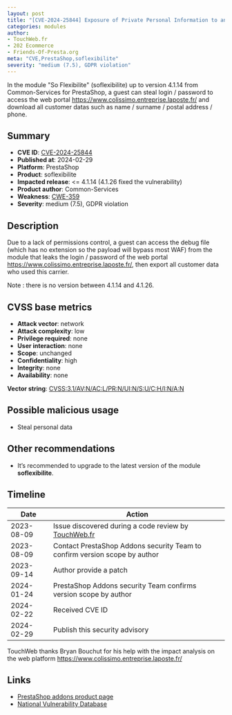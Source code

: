 ```yaml
---
layout: post
title: "[CVE-2024-25844] Exposure of Private Personal Information to an Unauthorized Actor in Common-Services - So Flexibilite module for PrestaShop"
categories: modules
author:
- TouchWeb.fr
- 202 Ecommerce
- Friends-Of-Presta.org
meta: "CVE,PrestaShop,soflexibilite"
severity: "medium (7.5), GDPR violation"
---
```


In the module "So Flexibilite" (soflexibilite) up to version 4.1.14 from Common-Services for PrestaShop, a guest can steal login / password to access the web portal https://www.colissimo.entreprise.laposte.fr/ and download all customer datas such as name / surname / postal address / phone.

## Summary

* **CVE ID**: [CVE-2024-25844](https://cve.mitre.org/cgi-bin/cvename.cgi?name=CVE-2024-25844)
* **Published at**: 2024-02-29
* **Platform**: PrestaShop
* **Product**: soflexibilite
* **Impacted release**: <= 4.1.14 (4.1.26 fixed the vulnerability)
* **Product author**: Common-Services
* **Weakness**: [CWE-359](https://cwe.mitre.org/data/definitions/359.html)
* **Severity**: medium (7.5), GDPR violation

## Description

Due to a lack of permissions control, a guest can access the debug file (which has no extension so the payload will bypass most WAF) from the module that leaks the login / password of the web portal https://www.colissimo.entreprise.laposte.fr/, then export all customer data who used this carrier.

Note : there is no version between 4.1.14 and 4.1.26.

## CVSS base metrics

* **Attack vector**: network
* **Attack complexity**: low
* **Privilege required**: none
* **User interaction**: none
* **Scope**: unchanged
* **Confidentiality**: high
* **Integrity**: none
* **Availability**: none

**Vector string**: [CVSS:3.1/AV:N/AC:L/PR:N/UI:N/S:U/C:H/I:N/A:N](https://nvd.nist.gov/vuln-metrics/cvss/v3-calculator?vector=AV:N/AC:L/PR:N/UI:N/S:U/C:H/I:N/A:N)

## Possible malicious usage

* Steal personal data

## Other recommendations

* It’s recommended to upgrade to the latest version of the module **soflexibilite**.

## Timeline

| Date | Action |
|--|--|
| 2023-08-09 | Issue discovered during a code review by [TouchWeb.fr](https://www.touchweb.fr) |
| 2023-08-09 | Contact PrestaShop Addons security Team to confirm version scope by author |
| 2023-09-14 | Author provide a patch |
| 2024-01-24 | PrestaShop Addons security Team confirms version scope by author |
| 2024-02-22 | Received CVE ID |
| 2024-02-29 | Publish this security advisory |


TouchWeb thanks Bryan Bouchut for his help with the impact analysis on the web platform https://www.colissimo.entreprise.laposte.fr/

## Links

* [PrestaShop addons product page](https://addons.prestashop.com/fr/transporteurs/2704-colissimo-domicile-et-points-de-retrait.html)
* [National Vulnerability Database](https://nvd.nist.gov/vuln/detail/CVE-2024-25844)
